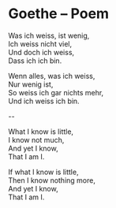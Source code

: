 # Goethe – Poem

Was ich weiss, ist wenig,   
Ich weiss nicht viel,   
Und doch ich weiss,   
Dass ich ich bin.   

Wenn alles, was ich weiss,   
Nur wenig ist,   
So weiss ich gar nichts mehr,   
Und ich weiss ich bin.

--

What I know is little,   
I know not much,   
And yet I know,   
That I am I.

If what I know is little,   
Then I know nothing more,   
And yet I know,   
That I am I.
